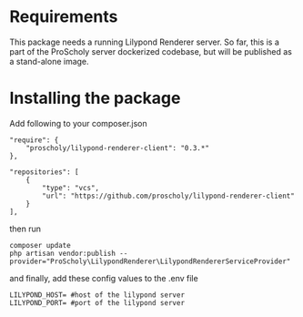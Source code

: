 # Requirements

This package needs a running Lilypond Renderer server.
So far, this is a part of the ProScholy server dockerized codebase, but will be published as a stand-alone image.

# Installing the package

Add following to your composer.json

~~~
"require": {
    "proscholy/lilypond-renderer-client": "0.3.*"
},

"repositories": [
    {
        "type": "vcs", 
        "url": "https://github.com/proscholy/lilypond-renderer-client"
    }
],
~~~

then run

~~~
composer update
php artisan vendor:publish --provider="ProScholy\LilypondRenderer\LilypondRendererServiceProvider"
~~~

and finally, add these config values to the .env file

~~~
LILYPOND_HOST= #host of the lilypond server
LILYPOND_PORT= #port of the lilypond server
~~~